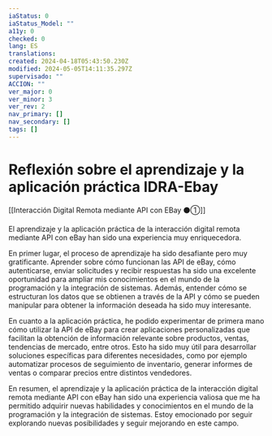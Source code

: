 ```yaml
---
iaStatus: 0
iaStatus_Model: ""
a11y: 0
checked: 0
lang: ES
translations: 
created: 2024-04-18T05:43:50.230Z
modified: 2024-05-05T14:11:35.297Z
supervisado: ""
ACCION: ""
ver_major: 0
ver_minor: 3
ver_rev: 2
nav_primary: []
nav_secondary: []
tags: []
---
```

# Reflexión sobre el aprendizaje y la aplicación práctica IDRA-Ebay

[[Interacción Digital Remota mediante API con EBay ⚫①]]

El aprendizaje y la aplicación práctica de la interacción digital remota mediante API con eBay han sido una experiencia muy enriquecedora. 

En primer lugar, el proceso de aprendizaje ha sido desafiante pero muy gratificante. Aprender sobre cómo funcionan las API de eBay, cómo autenticarse, enviar solicitudes y recibir respuestas ha sido una excelente oportunidad para ampliar mis conocimientos en el mundo de la programación y la integración de sistemas. Además, entender cómo se estructuran los datos que se obtienen a través de la API y cómo se pueden manipular para obtener la información deseada ha sido muy interesante.

En cuanto a la aplicación práctica, he podido experimentar de primera mano cómo utilizar la API de eBay para crear aplicaciones personalizadas que facilitan la obtención de información relevante sobre productos, ventas, tendencias de mercado, entre otros. Esto ha sido muy útil para desarrollar soluciones específicas para diferentes necesidades, como por ejemplo automatizar procesos de seguimiento de inventario, generar informes de ventas o comparar precios entre distintos vendedores.

En resumen, el aprendizaje y la aplicación práctica de la interacción digital remota mediante API con eBay han sido una experiencia valiosa que me ha permitido adquirir nuevas habilidades y conocimientos en el mundo de la programación y la integración de sistemas. Estoy emocionado por seguir explorando nuevas posibilidades y seguir mejorando en este campo.
